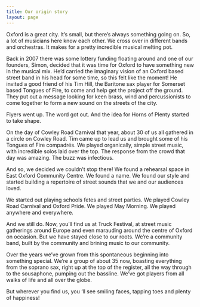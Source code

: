```yaml
---
title: Our origin story
layout: page
---
```


<!-- TODO needs one or two nice images, perhaps older ones. -->

Oxford is a great city. It’s small, but there’s always something going on. So, a lot of musicians here know each other. We cross over in different bands and orchestras. It makes for a pretty incredible musical melting pot.

Back in 2007 there was some lottery funding floating around and one of our founders, Simon, decided that it was time for Oxford to have something new in the musical mix. He’d carried the imaginary vision of an Oxford based street band in his head for some time, so this felt like the moment! He invited a good friend of his Tim Hill, the Baritone sax player for Somerset based Tongues of Fire, to come and help get the project off the ground. They put out a message looking for keen brass, wind and percussionists to come together to form a new sound on the streets of the city.

Flyers went up. The word got out. And the idea for Horns of Plenty started to take shape.

On the day of Cowley Road Carnival that year, about 30 of us all gathered in a circle on Cowley Road. Tim came up to lead us and brought some of his Tongues of Fire compadrés. We played organically, simple street music, with incredible solos laid over the top. The response from the crowd that day was amazing. The buzz was infectious.

And so, we decided we couldn’t stop there! We found a rehearsal space in East Oxford Community Centre. We found a name. We found our style and started building a repertoire of street sounds that we and our audiences loved.

We started out playing schools fetes and street parties. We played Cowley Road Carnival and Oxford Pride. We played May Morning. We played anywhere and everywhere.

And we still do. Now, you’ll find us at Truck Festival, at street music gatherings around Europe and even marauding around the centre of Oxford on occasion. But we have stayed close to our roots. We’re a community band, built by the community and brining music to our community.

Over the years we’ve grown from this spontaneous beginning into something special. We’re a group of about 35 now, boasting everything from the soprano sax, right up at the top of the register, all the way through to the sousaphone, pumping out the bassline. We’ve got players from all walks of life and all over the globe.

But wherever you find us, you ‘ll see smiling faces, tapping toes and plenty of happiness!
